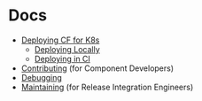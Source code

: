 # Docs

- [Deploying CF for K8s](deploy.md)
  - [Deploying Locally](deploy-local.md)
  - [Deploying in CI](deploy-in-ci.md)
- [Contributing](contributing.md) (for Component Developers)
- [Debugging](debugging.md)
- [Maintaining](maintaining.md) (for Release Integration Engineers)
